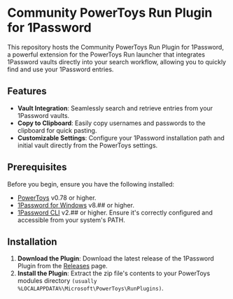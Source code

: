 # Community PowerToys Run Plugin for 1Password

This repository hosts the Community PowerToys Run Plugin for 1Password,
a powerful extension for the PowerToys Run launcher that integrates 1Password vaults directly into your search workflow, 
allowing you to quickly find and use your 1Password entries.

## Features

- **Vault Integration**: Seamlessly search and retrieve entries from your 1Password vaults.
- **Copy to Clipboard**: Easily copy usernames and passwords to the clipboard for quick pasting.
- **Customizable Settings**: Configure your 1Password installation path and initial vault directly from the PowerToys settings.

## Prerequisites

Before you begin, ensure you have the following installed:
- [PowerToys](https://github.com/microsoft/PowerToys) v0.78 or higher.
- [1Password for Windows](https://1password.com/downloads/windows/) v8.## or higher.
- [1Password CLI](https://1password.com/downloads/command-line/) v2.## or higher. Ensure it's correctly configured and accessible from your system's PATH.

## Installation

1. **Download the Plugin**: Download the latest release of the 1Password Plugin from the [Releases](https://github.com/your-username/Community.PowerToys.Run.Plugin.1PasswordPlugin/releases) page.
2. **Install the Plugin**: Extract the zip file's contents to your PowerToys modules directory `(usually %LOCALAPPDATA%\Microsoft\PowerToys\RunPlugins)`.

